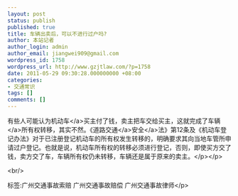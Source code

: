 ```yaml
---
layout: post
status: publish
published: true
title: 车辆出卖后，可以不进行过户吗?
author: 本站记者
author_login: admin
author_email: jiangwei909@gmail.com
wordpress_id: 1758
wordpress_url: http://www.gzjtlaw.com/?p=1758
date: 2011-05-29 09:30:28.000000000 +08:00
categories:
- 交通常识
tags: []
comments: []
---
```

<p><p>有些人可能认为<a>机动车<&#47;a>买主付了钱，卖主把车交给买主，这就完成了<a>车辆<&#47;a>所有权转移，其实不然。《<a><a>道路交通<&#47;a>安全<&#47;a>法》第12条及《机动车登记办法》对于已注册登记机动车的所有权发生转移的，明确要求其向当地车管所申请过户登记。也就是说，机动车所有权的转移必须进行登记，否则，即使买方交了钱，卖方交了车，车辆所有权仍未转移，车辆还是属于原来的卖主。<&#47;p><&#47;p><br&#47;><p>标签:广州交通事故索赔 广州交通事故赔偿 广州交通事故律师<&#47;p>
